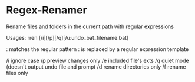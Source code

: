 # Regex-Renamer
Rename files and folders in the current path with regular expressions

Usages:
rren <match> <replacement> \[/i\]\[/p\]\[/q\]\[/u:undo_bat_filename.bat\]

<match>: matches the regular pattern
<replacement>: is replaced by a regular expression template

/i ignore case
/p preview changes only
/e included file's exts
/q quiet mode (doesn't output undo file and prompt
/d rename directories only
/f rename files only